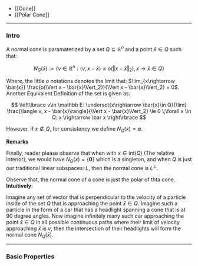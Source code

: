 * [[Cone]]
* [[Polar Cone]]


---
### **Intro**


A normal cone is paramaterized by a set $Q\subseteq \mathbb{R}^n$ and a point $\bar{x}\in Q$ such that: 

$$
N_Q(\bar{x}) := \left\lbrace
    v \in \mathbb{R}^n: 
    \langle v, x - \bar{x}\rangle \le o(\Vert x - \bar{x}\Vert_2), x\rightarrow \bar{x}\in Q
\right\rbrace
$$

Where, the little $o$ notations denotes the limit that: $\lim_{x\rightarrow \bar{x}} \frac{o(\Vert x - \bar{x}\Vert_2)}{\Vert x - \bar{x}\Vert_2} = 0$. Another Equivalent Definition of the set is given as: 

$$
\left\lbrace
    v\in \mathbb E: 
    \underset{x\rightarrow \bar{x}\in Q}{\lim}
    \frac{\langle v, x - \bar{x}\rangle}{\Vert x - \bar{x}\Vert_2} \le 0 \;\forall x \in Q: x \rightarrow \bar x
\right\rbrace
$$

However, if $x \not\in Q$, for consistency we define $N_Q(x) = \emptyset$. 

**Remarks**

Finally, reader please observe that when with $x\in \text{int}(Q)$ (The relative interior), we would have $N_Q(x) = \{\mathbf 0\}$ which is a singleton, and when $Q$ is just our traditional linear subspaces: $L$, then the normal cone is $L^\perp$. 

Observe that, the normal cone of a cone is just the polar of thta cone. 
**Intuitively**:

Imagine any set of vector that is perpendicular to the velocity of a particle inside of the set $Q$ that is approaching the point $\bar{x} \in Q$. Imagine such a particle in the form of a car that has a headlight spanning a cone that is at 90 degree angles. Now imagine infinitely many such car approaching the point $\bar x\in Q$ in all possible continuous paths where their limit of velocity approaching $\bar x$ is $v$, then the intersection of their headlights will form the normal cone $N_Q(\bar x)$. 

---
### **Basic Properties**